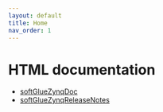 ```yaml
---
layout: default
title: Home
nav_order: 1
---
```



# HTML documentation

* [softGlueZynqDoc](softGlueZynqDoc.md)
* [softGlueZynqReleaseNotes](softGlueZynqReleaseNotes.md)
